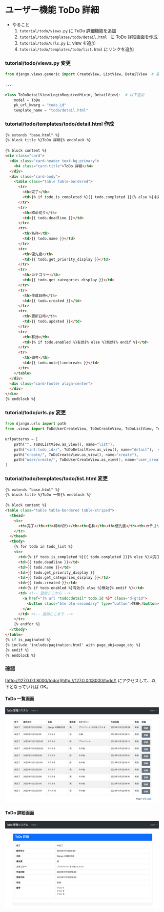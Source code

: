#  ユーザー機能 ToDo 詳細
* やること
  1. `tutorial/todo/views.py` に ToDo 詳細機能を追加
  2. `tutorial/todo/templates/todo/detail.html ` に ToDo 詳細画面を作成
  3. `tutorial/todo/urls.py` に view を追加
  4. `tutorial/todo/templates/todo/list.html` にリンクを追加


### tutorial/todo/views.py 変更
```python
from django.views.generic import CreateView, ListView, DetailView  # 変更

...

class ToDoDetailView(LoginRequiredMixin, DetailView):  # 以下追加
    model = ToDo
    pk_url_kwarg = "todo_id"
    template_name = "todo/detail.html"
```


### tutorial/todo/templates/todo/detail.html 作成
```html
{% extends "base.html" %}
{% block title %}ToDo 詳細{% endblock %}

{% block content %}
<div class="card">
  <div class="card-header text-bg-primary">
    <h4 class="card-title">ToDo 詳細</h4>
  </div>
  <div class="card-body">
    <table class="table table-bordered">
      <tr>
        <th>完了</th>
        <td>{% if todo.is_completed %}{{ todo.completed }}{% else %}未完了{% endif %}</td>
      </tr>
      <tr>
        <th>締め切り</th>
        <td>{{ todo.deadline }}</td>
      </tr>
      <tr>
        <th>名称</th>
        <td>{{ todo.name }}</td>
      </tr>
      <tr>
        <th>優先度</th>
        <td>{{ todo.get_priority_display }}</td>
      </tr>
      <tr>
        <th>カテゴリー</th>
        <td>{{ todo.get_categories_display }}</td>
      </tr>
      <tr>
        <th>作成日時</th>
        <td>{{ todo.created }}</td>
      </tr>
      <tr>
        <th>更新日時</th>
        <td>{{ todo.updated }}</td>
      </tr>
      <tr>
        <th>有効</th>
        <td>{% if todo.enabled %}有効{% else %}無効{% endif %}</td>
      </tr>
      <tr>
        <th>備考</th>
        <td>{{ todo.note|linebreaks }}</td>
      </tr>
    </table>
  </div>
  <div class="card-footer align-center">
  </div>
</div>
{% endblock %}
```


### tutorial/todo/urls.py 変更
```python
from django.urls import path
from .views import ToDoUserCreateView, ToDoCreateView, ToDoListView, ToDoDetailView  # 変更

urlpatterns = [
    path("", ToDoListView.as_view(), name="list"),
    path("<int:todo_id>/", ToDoDetailView.as_view(), name="detail"),  # 追加
    path("create/", ToDoCreateView.as_view(), name="create"),
    path("user/create/", ToDoUserCreateView.as_view(), name="user_create"),
]
```

### tutorial/todo/templates/todo/list.html 変更
```html
{% extends "base.html" %}
{% block title %}ToDo 一覧{% endblock %}

{% block content %}
<table class="table table-bordered table-striped">
  <thead>
    <tr>
      <th>完了</th><th>締め切り</th><th>名称</th><th>優先度</th><th>カテゴリー</th><th>作成日時</th><th>有効</th><th>詳細</th>  <!-- 変更 -->
    </tr>
  </thead>
  <tbody>
    {% for todo in todo_list %}
    <tr>
      <td>{% if todo.is_completed %}{{ todo.completed }}{% else %}未完了{% endif %}</td>
      <td>{{ todo.deadline }}</td>
      <td>{{ todo.name }}</td>
      <td>{{ todo.get_priority_display }}
      <td>{{ todo.get_categories_display }}</td>
      <td>{{ todo.created }}</td>
      <td>{% if todo.enabled %}有効{% else %}無効{% endif %}</td>
      <td> <!-- 追加ここから -->
        <a href="{% url "todo:detail" todo.id %}" class="d-grid">
          <button class="btn btn-secondary" type="button">詳細</button>
        </a>
      </td> <!-- 追加ここまで -->
    </tr>
    {% endfor %}
  </tbody>
</table>
{% if is_paginated %}
{% include 'include/pagination.html' with page_obj=page_obj %}
{% endif %}
{% endblock %}
```


### 確認
[http://127.0.0.1:8000/todo/](http://127.0.0.1:8000/todo/) にアクセスして、以下となっていれば OK。

#### ToDo 一覧画面

![](../img/django_18.png)

#### ToDo 詳細画面

![](../img/django_19.png)

